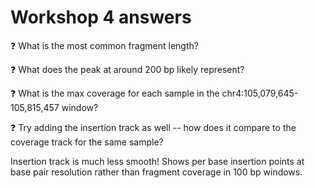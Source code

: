 # Workshop 4 answers

:question: What is the most common fragment length?

:question: What does the peak at around 200 bp likely represent?

:question: What is the max coverage for each sample in the chr4:105,079,645-105,815,457 window?

:question: Try adding the insertion track as well -- how does it compare to the coverage track for the same sample?

Insertion track is much less smooth! Shows per base insertion points at base pair resolution rather than fragment coverage in 100 bp windows.

